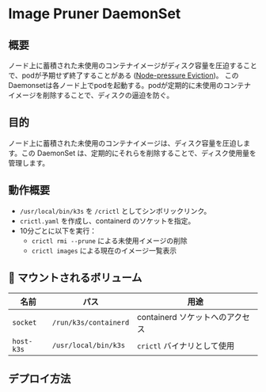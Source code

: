 # Image Pruner DaemonSet
## 概要
ノード上に蓄積された未使用のコンテナイメージがディスク容量を圧迫することで、podが予期せず終了することがある
([Node-pressure Eviction](https://kubernetes.io/docs/concepts/scheduling-eviction/node-pressure-eviction/))。
このDaemonsetは各ノード上でpodを起動する。podが定期的に未使用のコンテナイメージを削除することで、ディスクの逼迫を防ぐ。

## 目的
ノード上に蓄積された未使用のコンテナイメージは、ディスク容量を圧迫します。この DaemonSet は、定期的にそれらを削除することで、ディスク使用量を管理します。

## 動作概要

- `/usr/local/bin/k3s` を `/crictl` としてシンボリックリンク。
- `crictl.yaml` を作成し、containerd のソケットを指定。
- 10分ごとに以下を実行：
  - `crictl rmi --prune` による未使用イメージの削除
  - `crictl images` による現在のイメージ一覧表示
## 📁 マウントされるボリューム

| 名前       | パス                          | 用途                     |
|------------|-------------------------------|--------------------------|
| `socket`   | `/run/k3s/containerd`         | containerd ソケットへのアクセス |
| `host-k3s` | `/usr/local/bin/k3s`          | `crictl` バイナリとして使用 |


## デプロイ方法

